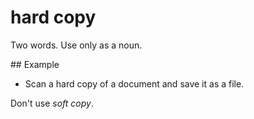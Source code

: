 # hard copy

Two words. Use only as a noun.

## Example

- Scan a hard copy of a document and save it as a file.

Don't use *soft copy*.
